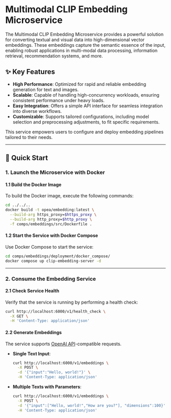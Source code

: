 # Multimodal CLIP Embedding Microservice

The Multimodal CLIP Embedding Microservice provides a powerful solution for converting textual and visual data into high-dimensional vector embeddings. These embeddings capture the semantic essence of the input, enabling robust applications in multi-modal data processing, information retrieval, recommendation systems, and more.

## ✨ Key Features

- **High Performance**: Optimized for rapid and reliable embedding generation for text and images.
- **Scalable**: Capable of handling high-concurrency workloads, ensuring consistent performance under heavy loads.
- **Easy Integration**: Offers a simple API interface for seamless integration into diverse workflows.
- **Customizable**: Supports tailored configurations, including model selection and preprocessing adjustments, to fit specific requirements.

This service empowers users to configure and deploy embedding pipelines tailored to their needs.

---

## 🚀 Quick Start

### 1. Launch the Microservice with Docker

#### 1.1 Build the Docker Image

To build the Docker image, execute the following commands:

```bash
cd ../../..
docker build -t opea/embedding:latest \
  --build-arg https_proxy=$https_proxy \
  --build-arg http_proxy=$http_proxy \
  -f comps/embeddings/src/Dockerfile .
```

#### 1.2 Start the Service with Docker Compose

Use Docker Compose to start the service:

```bash
cd comps/embeddings/deployment/docker_compose/
docker compose up clip-embedding-server -d
```

---

### 2. Consume the Embedding Service

#### 2.1 Check Service Health

Verify that the service is running by performing a health check:

```bash
curl http://localhost:6000/v1/health_check \
  -X GET \
  -H 'Content-Type: application/json'
```

#### 2.2 Generate Embeddings

The service supports [OpenAI API](https://platform.openai.com/docs/api-reference/embeddings)-compatible requests.

- **Single Text Input**:
  
  ```bash
  curl http://localhost:6000/v1/embeddings \
    -X POST \
    -d '{"input":"Hello, world!"}' \
    -H 'Content-Type: application/json'
  ```

- **Multiple Texts with Parameters**:
  
  ```bash
  curl http://localhost:6000/v1/embeddings \
    -X POST \
    -d '{"input":["Hello, world!","How are you?"], "dimensions":100}' \
    -H 'Content-Type: application/json'
  ```

